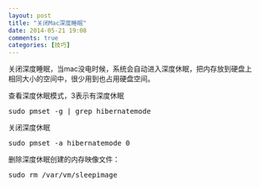 ```yaml
---
layout: post
title: "关闭Mac深度睡眠"
date: 2014-05-21 19:08
comments: true
categories: [技巧]
---
```


关闭深度睡眠，当mac没电时候，系统会自动进入深度休眠，把内存放到硬盘上相同大小的空间中，很少用到也占用硬盘空间。

查看深度休眠模式，3表示有深度休眠
<pre>
sudo pmset -g | grep hibernatemode
</pre>

关闭深度休眠
<pre>
sudo pmset -a hibernatemode 0
</pre>

删除深度休眠创建的内存映像文件：
<pre>
sudo rm /var/vm/sleepimage
</pre>
